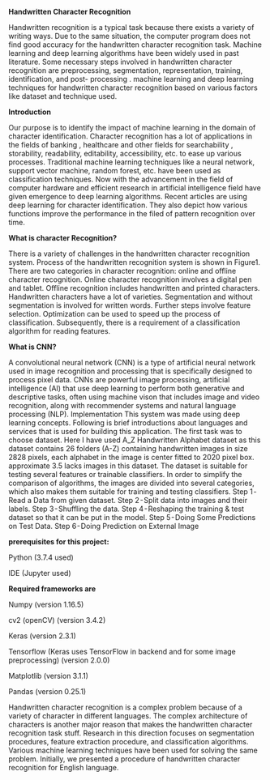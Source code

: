 **Handwritten Character Recognition**

Handwritten recognition is a typical task because there exists a variety of writing ways. Due to the same situation, the computer program does not find good accuracy for the handwritten character recognition task. Machine learning and deep learning algorithms have been widely used in past literature. Some necessary steps involved in handwritten character recognition are preprocessing, segmentation, representation, training, identification, and post- processing . machine learning and deep learning techniques for handwritten character recognition based on various factors like dataset and technique used.

**Introduction**

Our purpose is to identify the impact of machine learning in the domain of character identification. Character recognition has a lot of applications in the
fields of banking , healthcare and other fields for searchability , storability, readability, editability, accessibility, etc. to ease up various processes. Traditional machine learning techniques like a neural network, support vector machine, random forest, etc. have been used as classification techniques. Now with the advancement in the field of computer hardware and efficient research in artificial intelligence field have given emergence to deep learning algorithms. Recent articles are using deep learning for character identification. They also depict how various functions improve the performance in the filed of pattern recognition over time.

**What is character Recognition?**

There is a variety of challenges in the handwritten character recognition system. Process of the handwritten recognition system is shown in Figure1. There are two categories in character recognition: online and offline character recognition. Online character recognition involves a digital pen and tablet. Offline recognition includes handwritten and printed characters. Handwritten characters have a lot of varieties. Segmentation and without
segmentation is involved for written words. Further steps involve feature selection. Optimization can be used to speed up the process of classification. Subsequently, there is a requirement of a classification algorithm for reading features.

**What is CNN?**

A convolutional neural network (CNN) is a type of artificial neural network used in image recognition and processing that is specifically designed to process pixel data.
CNNs are powerful image processing, artificial intelligence (AI) that use deep learning to perform both generative and descriptive tasks, often using machine vison that includes image and video recognition, along with recommender systems and natural language processing (NLP).
Implementation
This system was made using deep learning concepts. Following is brief introductions about languages and services that is used for building this application.
The first task was to choose dataset. Here I have used A_Z Handwritten Alphabet dataset as this dataset contains 26 folders (A-Z) containing handwritten images in size 2828 pixels, each alphabet in the image is center fitted to 2020 pixel box. approximate 3.5 lacks images in this dataset. The dataset is suitable for testing several features or trainable classifiers. In order to simplify the comparison of algorithms, the images are divided into several categories, which also makes them suitable for training and testing classifiers.
Step 1 - Read a Data from given dataset.
Step 2 - Split data into images and their labels.
Step 3 - Shuffling the data.
Step 4 - Reshaping the training & test dataset so that it can be put in the model.
Step 5 - Doing Some Predictions on Test Data.
Step 6 - Doing Prediction on External Image

**prerequisites for this project:**

Python (3.7.4 used)

IDE (Jupyter used)

**Required frameworks are**

Numpy (version 1.16.5)

cv2 (openCV) (version 3.4.2)

Keras (version 2.3.1)

Tensorflow (Keras uses TensorFlow in backend and for some image preprocessing) (version 2.0.0)

Matplotlib (version 3.1.1)

Pandas (version 0.25.1)


Handwritten character recognition is a complex problem because of a variety of character in different languages. The complex architecture of characters is another major reason that makes the handwritten character recognition task stuff. Research in this direction focuses on segmentation procedures, feature extraction procedure, and classification algorithms. Various machine learning techniques have been used for solving the same problem. Initially, we presented a procedure of handwritten character recognition for English language.
